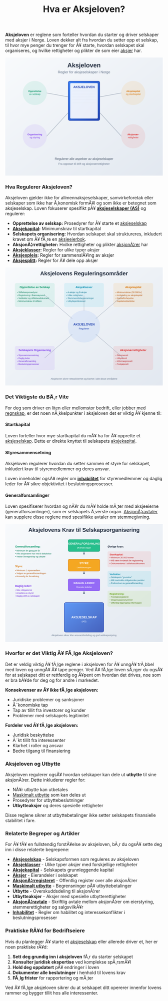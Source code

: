 ﻿---
title: "Hva er Aksjeloven?"
meta_title: "Hva er Aksjeloven?"
meta_description: '**Aksjeloven** er reglene som forteller hvordan du starter og driver selskaper med aksjer i Norge. Loven dekker alt fra hvordan du setter opp et selskap, til hv...'
slug: hva-er-aksjeloven
type: blog
layout: pages/single
---

**Aksjeloven** er reglene som forteller hvordan du starter og driver selskaper med aksjer i Norge. Loven dekker alt fra hvordan du setter opp et selskap, til hvor mye penger du trenger for Ã¥ starte, hvordan selskapet skal organiseres, og hvilke rettigheter og plikter de som eier [aksjer](/blogs/regnskap/hva-er-en-aksje "Hva er en Aksje? En Enkel Forklaring") har.

![Illustrasjon som viser aksjelovens hovedomrÃ¥der](hva-er-aksjeloven-image.svg)

### Hva Regulerer Aksjeloven?

Aksjeloven gjelder ikke for allmennaksjeselskaper, samvirkeforetak eller selskaper som ikke har Ã¸konomisk formÃ¥l og som ikke er betegnet som aksjeselskap. Loven fokuserer spesifikt pÃ¥ **[aksjeselskaper (AS)](/blogs/regnskap/hva-er-et-aksjeselskap "Hva er et Aksjeselskap? Komplett Guide til Selskapsformen")** og regulerer:

- **Opprettelse av selskap:** Prosedyrer for Ã¥ starte et [aksjeselskap](/blogs/regnskap/hva-er-et-aksjeselskap "Hva er et Aksjeselskap? Komplett Guide til Selskapsformen")
- **[Aksjekapital](/blogs/regnskap/hva-er-aksjekapital "Hva er Aksjekapital? Krav og Forklaring"):** Minimumskrav til startkapital
- **Selskapets organisering:** Hvordan selskapet skal struktureres, inkludert kravet om Ã¥ fÃ¸re en [aksjeeierbok](/blogs/regnskap/hva-er-en-aksjeeierbok "Hva er en Aksjeeierbok? En Komplett Guide").
- **AksjonÃ¦rrettigheter:** Hvilke rettigheter og plikter [aksjonÃ¦rer](/blogs/regnskap/hva-er-en-aksjonaer "Hva er en AksjonÃ¦r? En Komplett Guide") har
- **[Aksjeklasser](/blogs/regnskap/hva-er-aksjeklasser "Hva er Aksjeklasser? A-aksjer og B-aksjer Forklart"):** Regler for ulike typer aksjer
- **[Aksjespleis](/blogs/regnskap/hva-er-aksjespleis "Hva er Aksjespleis? En Detaljert Guide"):** Regler for sammenslÃ¥ing av aksjer
- **[Aksjesplitt](/blogs/regnskap/hva-er-aksjesplitt "Hva er en Aksjesplitt? En Komplett Guide"):** Regler for Ã¥ dele opp aksjer

![Oversikt over aksjelovens reguleringsomrÃ¥der](aksjeloven-omrader.svg)

### Det Viktigste du BÃ¸r Vite

For deg som driver en liten eller mellomstor bedrift, eller jobber med [regnskap](/blogs/regnskap/hva-er-regnskap "Hva er Regnskap? En komplett guide"), er det noen nÃ¸kkelpunkter i aksjeloven det er viktig Ã¥ kjenne til:

#### Startkapital
Loven forteller hvor mye startkapital du mÃ¥ ha for Ã¥ opprette et [aksjeselskap](/blogs/regnskap/hva-er-et-aksjeselskap "Hva er et Aksjeselskap? Komplett Guide til Selskapsformen"). Dette er direkte knyttet til selskapets [aksjekapital](/blogs/regnskap/hva-er-aksjekapital "Hva er Aksjekapital? Krav og Forklaring").

#### Styresammensetning
Aksjeloven regulerer hvordan du setter sammen et styre for selskapet, inkludert krav til styremedlemmer og deres ansvar.

Loven inneholder ogsÃ¥ regler om **[inhabilitet](/blogs/regnskap/inhabilitet "Hva er Inhabilitet i Regnskap?")** for styremedlemmer og daglig leder for Ã¥ sikre objektivitet i beslutningsprosesser.

#### Generalforsamlinger
Loven spesifiserer hvordan og nÃ¥r du mÃ¥ holde mÃ¸ter med aksjeeierne (generalforsamlinger), som er selskapets Ã¸verste organ. [AksjonÃ¦ravtaler](/blogs/regnskap/aksjonaeravtale "Hva er en AksjonÃ¦ravtale? En Omfattende Guide til AksjonÃ¦ravtaler i Norge") kan supplere disse reglene med spesifikke avtaler om stemmegivning.

![Illustrasjon av aksjelovens krav til selskapsorganisering](aksjeloven-krav.svg)

### Hvorfor er det Viktig Ã¥ FÃ¸lge Aksjeloven?

Det er veldig viktig Ã¥ fÃ¸lge reglene i aksjeloven for Ã¥ unngÃ¥ trÃ¸bbel med loven og unngÃ¥ Ã¥ tape penger. Ved Ã¥ fÃ¸lge loven sÃ¸rger du ogsÃ¥ for at selskapet ditt er rettferdig og Ã¥pent om hvordan det drives, noe som er bra bÃ¥de for deg og for andre i markedet.

**Konsekvenser av Ã¥ ikke fÃ¸lge aksjeloven:**
- Juridiske problemer og sanksjoner
- Ã˜konomiske tap
- Tap av tillit fra investorer og kunder
- Problemer med selskapets legitimitet

**Fordeler ved Ã¥ fÃ¸lge aksjeloven:**
- Juridisk beskyttelse
- Ã˜kt tillit fra interessenter
- Klarhet i roller og ansvar
- Bedre tilgang til finansiering

### Aksjeloven og Utbytte

Aksjeloven regulerer ogsÃ¥ hvordan selskaper kan dele ut **utbytte** til sine aksjonÃ¦rer. Dette inkluderer regler for:

- NÃ¥r utbytte kan utbetales
- [Maskimalt utbytte](/blogs/regnskap/maskimalt-utbytte "Maskimalt Utbytte - Komplett Guide til Utbytteregler og Beregning") som kan deles ut
- Prosedyrer for utbyttebeslutninger
- **Utbytteaksjer** og deres spesielle rettigheter

Disse reglene sikrer at utbyttebetalinger ikke setter selskapets finansielle stabilitet i fare.

### Relaterte Begreper og Artikler

For Ã¥ fÃ¥ en fullstendig forstÃ¥else av aksjeloven, bÃ¸r du ogsÃ¥ sette deg inn i disse relaterte begrepene:

- **[Aksjeselskap](/blogs/regnskap/hva-er-et-aksjeselskap "Hva er et Aksjeselskap? Komplett Guide til Selskapsformen")** - Selskapsformen som reguleres av aksjeloven
- **[Aksjeklasser](/blogs/regnskap/hva-er-aksjeklasser "Hva er Aksjeklasser? A-aksjer og B-aksjer Forklart")** - Ulike typer aksjer med forskjellige rettigheter
- **[Aksjekapital](/blogs/regnskap/hva-er-aksjekapital "Hva er Aksjekapital? Krav og Forklaring")** - Selskapets grunnleggende kapital
- **[Aksjer](/blogs/regnskap/hva-er-en-aksje "Hva er en Aksje? En Enkel Forklaring")** - Eierandeler i selskapet
- **[AksjonÃ¦rregisteret](/blogs/regnskap/hva-er-aksjonaerregisteret "Hva er AksjonÃ¦rregisteret? Komplett Guide til Norges AksjonÃ¦rregister")** - Offentlig register over alle aksjonÃ¦rer
- **[Maskimalt utbytte](/blogs/regnskap/maskimalt-utbytte "Maskimalt Utbytte - Komplett Guide til Utbytteregler og Beregning")** - Begrensninger pÃ¥ utbyttebetalinger
- **Utbytte** - Overskuddsdeling til aksjonÃ¦rer
- **Utbytteaksjer** - Aksjer med spesielle utbytterettigheter
 - **[AksjonÃ¦ravtale](/blogs/regnskap/aksjonaeravtale "Hva er en AksjonÃ¦ravtale? En Omfattende Guide til AksjonÃ¦ravtaler")** - Skriftlig avtale mellom aksjonÃ¦rer om eierstyring, stemmerettigheter og salgsvilkÃ¥r
 - **[Inhabilitet](/blogs/regnskap/inhabilitet "Hva er Inhabilitet i Regnskap?")** - Regler om habilitet og interessekonflikter i beslutningsprosesser

### Praktiske RÃ¥d for Bedriftseiere

Hvis du planlegger Ã¥ starte et [aksjeselskap](/blogs/regnskap/hva-er-et-aksjeselskap "Hva er et Aksjeselskap? Komplett Guide til Selskapsformen") eller allerede driver et, her er noen praktiske rÃ¥d:

1. **Sett deg grundig inn i aksjeloven** fÃ¸r du starter selskapet
2. **Konsulter juridisk ekspertise** ved komplekse spÃ¸rsmÃ¥l
3. **Hold deg oppdatert** pÃ¥ endringer i loven
4. **Dokumenter alle beslutninger** i henhold til lovens krav
5. **FÃ¸lg frister** for rapportering og mÃ¸ter

Ved Ã¥ fÃ¸lge aksjeloven sikrer du at selskapet ditt opererer innenfor lovens rammer og bygger tillit hos alle interessenter.







